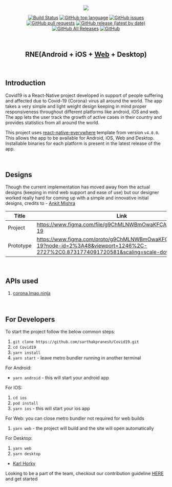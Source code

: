 <div align="center">

<image src="./readmeHeader.png" />

[![Build Status](https://travis-ci.com/sarthakpranesh/Covid19.svg?branch=master)](https://travis-ci.com/sarthakpranesh/Covid19)
[![GitHub top language](https://img.shields.io/github/languages/top/sarthakpranesh/Covid19)](https://github.com/sarthakpranesh/Covid19)
[![GitHub issues](https://img.shields.io/github/issues/sarthakpranesh/Covid19)](https://github.com/sarthakpranesh/Covid19/issues)
[![GitHub pull requests](https://img.shields.io/github/issues-pr/sarthakpranesh/Covid19)](https://github.com/sarthakpranesh/Covid19/pulls)
[![GitHub release (latest by date)](https://img.shields.io/github/v/release/sarthakpranesh/Covid19)](https://github.com/sarthakpranesh/Covid19/tags)
[![GitHub All Releases](https://img.shields.io/github/downloads/sarthakpranesh/Covid19/total)](https://github.com/sarthakpranesh/Covid19/releases)
[![GitHub](https://img.shields.io/github/license/sarthakpranesh/Covid19)](https://github.com/sarthakpranesh/Covid19/blob/master/LICENSE)

<br />

## RNE(Android + iOS + [Web](https://covid19rn.vercel.app/) + Desktop)

</div>

<br />

## Introduction
Covid19 is a React-Native project developed in support of people suffering and affected due to Covid-19 {Corona} virus all around the world. The app takes a very simple and light weight design keeping in mind proper responsiveness throughout different platforms like android, iOS and web. The app lets the user track the growth of active cases in their country and provides statistics from all around the world.


This project uses [react-native-everywhere](https://github.com/sarthakpranesh/react-native-everywhere) template from version `v4.0.0`. This allows the app to be available for Android, iOS, Web and Desktop. Installable binaries for each platform is present in the latest release of the app.


<br />

## Designs
Though the current implementation has moved away from the actual designs (keeping in mind web support and ease of use) but our designer worked really hard for coming up with a simple and innovative initial designs, credits to - [Ankit Mishra](https://github.com/alexmishra)

| Title | Link |
| --- | --- |
| Project | https://www.figma.com/file/g9ChMLNWBmOwaKFCAv5e7C/Covid-19  |
| Prototype | https://www.figma.com/proto/g9ChMLNWBmOwaKFCAv5e7C/Covid-19?node-id=2%3A48&viewport=1246%2C-2727%2C0.8731774091720581&scaling=scale-down |

<br/>

## APIs used
1. [corona.lmao.ninja](https://corona.lmao.ninja/)

<br/>

## For Developers
To start the project follow the below common steps:
1. `git clone https://github.com/sarthakpranesh/Covid19.git`
2. `cd Covid19`
3. `yarn install`
4. `yarn start` - leave metro bundler running in another terminal

For Android:
* `yarn android` - this will start your android app

For IOS:
1. `cd ios`
2. `pod install`
3. `yarn ios` - this will start your ios app

For Web: you can close metro bundler not required for web builds
1. `yarn web` - the project will build and the site will open automatically

For Desktop:
1. `yarn web`
2. `yarn desktop`
* [Karl Horky](https://github.com/karlhorky)

Looking to be a part of the team, checkout our contribution guideline [HERE](https://github.com/sarthakpranesh/Covid19-ReactNative/blob/contribution/contributing.md) and get started
